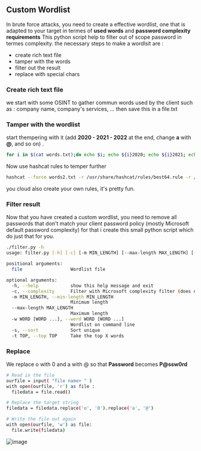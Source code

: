 
## Custom Wordlist
In brute force attacks, you need to create a effective wordlist, one that is adapted to your target in termes of **used words** and **password complexity requirements**
This python script help to filter out of scope password in termes complexity.
the necessary steps to make a wordlsit are :
- create rich text file 
- tamper with the words
- filter out the result
- replace with special chars
### Create rich text file
we start with some OSINT to gather commun words used by the client such as : company name, company's services, ... then save this in a file.txt 
### Tamper with the wordlist  
start thempering with it (add **2020 - 2021 - 2022** at the end, change **a** with **@**, and so on) . 
```bash 
for i in $(cat words.txt);do echo $i; echo ${i}2020; echo ${i}2021; echo ${i}2022;done > words2.txt 
```
Now use hashcat rules to temper further 
```bash
hashcat --force words2.txt -r /usr/share/hashcat/rules/best64.rule -r /usr/share/hashcat/rules/toggles5.rule --stdout > wordlistfinal.txt 
```
you cloud also create your own rules, it's pretty fun. 
### Filter result 
Now that you have created a custom wordlist, you need to remove all passwords that don't match your client password policy (mostly Microsoft default password complexity) for that i create this small python script which do just that for you. 
```bash
./filter.py -h           
usage: filter.py [-h] [-c] [-m MIN_LENGTH] [--max-length MAX_LENGTH] [-w WORD [WORD ...]] [-s] [-t TOP] file [file ...]

positional arguments:
  file                  Wordlist file

optional arguments:
  -h, --help            show this help message and exit
  -c, --complexity      Filter with Microsoft complexity filter (does not affect minimum length)
  -m MIN_LENGTH, --min-length MIN_LENGTH
                        Minimum length
  --max-length MAX_LENGTH
                        Maximum length
  -w WORD [WORD ...], --word WORD [WORD ...]
                        Wordlist on command line
  -s, --sort            Sort unique
  -t TOP, --top TOP     Take the top X words
```
### Replace
We replace o with 0 and a with @ 
so that **Password** becomes **P@ssw0rd**
```bash
# Read in the file
ourfile = input( "file name> " )
with open(ourfile, 'r') as file :
  filedata = file.read()

# Replace the target string
filedata = filedata.replace('o', '0').replace('a', '@')

# Write the file out again
with open(ourfile, 'w') as file:
  file.write(filedata)
```
![image](https://user-images.githubusercontent.com/95150458/150571393-a5133d80-ee8b-4108-bfa4-fa3a82410b45.png)
